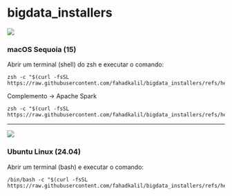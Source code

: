 # bigdata_installers

<img src="https://skillicons.dev/icons?i=apple" />

### **macOS Sequoia (15)**

Abrir um terminal (shell) do zsh e executar o comando:

    zsh -c "$(curl -fsSL https://raw.githubusercontent.com/fahadkalil/bigdata_installers/refs/heads/main/macos/installer.sh)"

Complemento -> Apache Spark

    zsh -c "$(curl -fsSL https://raw.githubusercontent.com/fahadkalil/bigdata_installers/refs/heads/main/macos/spark_installer.sh)"

---

<img src="https://skillicons.dev/icons?i=ubuntu" />

### Ubuntu Linux (24.04) 

Abrir um terminal (bash) e executar o comando:

    /bin/bash -c "$(curl -fsSL https://raw.githubusercontent.com/fahadkalil/bigdata_installers/refs/heads/main/ubuntu/installer.sh)"
